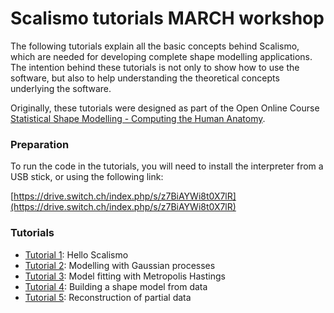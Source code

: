 # Scalismo tutorials MARCH workshop

The following tutorials explain all the basic concepts behind Scalismo, which are needed for developing complete shape modelling applications.
The intention behind these tutorials is not only to show how to use the software, but also to help understanding the theoretical concepts underlying the software. 

Originally, these tutorials were designed as part of the Open Online Course [Statistical Shape Modelling - Computing the Human Anatomy](https://www.futurelearn.com/courses/statistical-shape-modelling).  


### Preparation

To run the code in the tutorials, you will need to install the interpreter from a USB stick, or using the following link:

[https://drive.switch.ch/index.php/s/z7BiAYWi8t0X7lR](https://drive.switch.ch/index.php/s/z7BiAYWi8t0X7lR)

### Tutorials

* [Tutorial 1](docs/tutorial1.html): Hello Scalismo
* [Tutorial 2](docs/tutorial2.html): Modelling with Gaussian processes
* [Tutorial 3](docs/tutorial3.html): Model fitting with Metropolis Hastings
* [Tutorial 4](docs/tutorial4.html): Building a shape model from data
* [Tutorial 5](docs/tutorial5.html): Reconstruction of partial data
